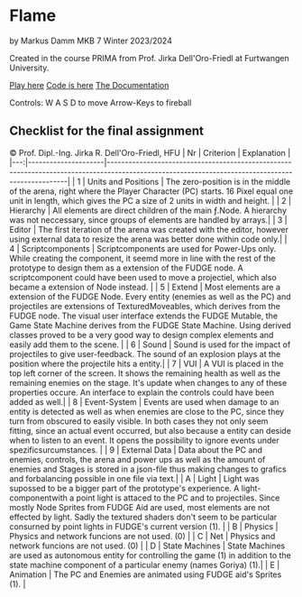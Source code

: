 # Flame
by Markus Damm
MKB 7
Winter 2023/2024

Created in the course PRIMA from Prof. Jirka Dell'Oro-Friedl at Furtwangen University.

[Play here](MarkusDamm.github.io/PRIMA_End/index.html)
[Code is here](github.com/MarkusDamm/PRIMA_End/tree/master/Script/Source)
[The Documentation](https://github.com/MarkusDamm/PRIMA_End/blob/master/Documentation/DesignDoc.pdf)

Controls:
W A S D to move
Arrow-Keys to fireball

## Checklist for the final assignment
© Prof. Dipl.-Ing. Jirka R. Dell'Oro-Friedl, HFU
| Nr | Criterion           | Explanation                                                                                                                                     |
|---:|---------------------|-------------------------------------------------------------------------------------------------------------------------------------------------|
|  1 | Units and Positions | The zero-position is in the middle of the arena, right where the Player Character (PC) starts. 16 Pixel equal one unit in length, which gives the PC a size of 2 units in width and height.                                                                |
|  2 | Hierarchy           | All elements are direct children of the main ƒ.Node. A hierarchy was not neccessary, since groups of elements are handled by arrays.|
|  3 | Editor              | The first iteration of the arena was created with the editor, however using external data to resize the arena was better done within code only.|
|  4 | Scriptcomponents    | Scriptcomponents are used for Power-Ups only. While creating the component, it seemd more in line with the rest of the prototype to design them as a extension of the FUDGE node. A scriptcomponent could have been used to move a projectiel, which also became a extension of Node instead.                                                |
|  5 | Extend              | Most elements are a extension of the FUDGE Node. Every entity (enemies as well as the PC) and projectiles are extensions of TexturedMoveables, which derives from the FUDGE node. The visual user interface extends the FUDGE Mutable, the Game State Machine derives from the FUDGE State Machine. Using derived classes proved to be a very good way to design complex elements and easily add them to the scene.                |
|  6 | Sound               | Sound is used for the impact of projectiles to give user-feedback. The sound of an explosion plays at the position where the projectile hits a entity.|
|  7 | VUI                 | A VUI is placed in the top left corner of the screen. It shows the remaining health as well as the remaining enemies on the stage. It's update when changes to any of these properties occure. An interface to explain the controls could have been added as well.|
|  8 | Event-System        | Events are used when damage to an entity is detected as well as when enemies are close to the PC, since they turn from obscured to easily visible. In both cases they not only seem fitting, since an actual event occurred, but also because a entity can deside when to listen to an event. It opens the possibility to ignore events under spezificsurcumstances. |
|  9 | External Data       | Data about the PC and enemies, controls, the arena and power ups as well as the amount of enemies and Stages is stored in a json-file thus making changes to grafics and forbalancing possible in one file via text.|
|  A | Light               | Light was supossed to be a bigger part of the prototype's experience. A light-componentwith a point light is attaced to the PC and to projectiles. Since mostly Node Sprites from FUDGE Aid are used, most elements are not effected by light. Sadly the textured shaders don't seem to be particular consurned by point lights in FUDGE's current version (1).                                                                          |
|  B | Physics             | Physics and network funcions are not used. (0) |
|  C | Net                 | Physics and network funcions are not used. (0) |
|  D | State Machines      | State Machines are used as autonomous entity for controlling the game (1) in addition to the state machine component of a particular enemy (names Goriya) (1).|
|  E | Animation           | The PC and Enemies are animated using FUDGE aid's Sprites (1).                                                   |
